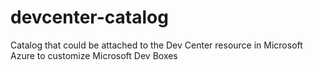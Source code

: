# devcenter-catalog
Catalog that could be attached to the Dev Center resource in Microsoft Azure to customize Microsoft Dev Boxes
